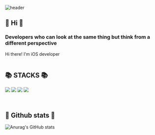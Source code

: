  ![header](https://capsule-render.vercel.app/api?type=venom&color=auto&height=300&section=header&text=ha%20young%20Github&fontSize=90) 

<h2 >👋 Hi 👋</h2>
<h3> Developers who can look at the same thing but think from a different perspective </h3>
Hi there! I'm iOS developer


<br>
<br>
 
<h2>📚 STACKS 📚</h2>
<p>
<img src="https://img.shields.io/badge/iOS-000000?style=for-the-badge&logo=ios&logoColor=white"/> <img src="https://img.shields.io/badge/Swift-FA7343?style=for-the-badge&logo=swift&logoColor=white"/> <img src="https://img.shields.io/badge/Xcode-007ACC?style=for-the-badge&logo=Xcode&logoColor=white"/>
 <img src="https://img.shields.io/badge/GitHub-100000?style=for-the-badge&logo=github&logoColor=white"/>
 

</p>

<br>

<h2>🍿 Github stats 🍿</h2>

![Anurag's GitHub stats](https://github-readme-stats.vercel.app/api?username=rumisister&show_icons=true&theme=radical)

<!--
**Rumisister/Rumisister** is a ✨ _special_ ✨ repository because its `README.md` (this file) appears on your GitHub profile.

Here are some ideas to get you started:

- 🔭 I’m currently working on ...
- 🌱 I’m currently learning ...
- 👯 I’m looking to collaborate on ...
- 🤔 I’m looking for help with ...
- 💬 Ask me about ...
- 📫 How to reach me: ...
- 😄 Pronouns: ...
- ⚡ Fun fact: ...
-->
